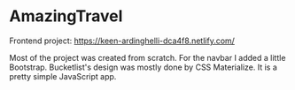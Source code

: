 # AmazingTravel
Frontend project: https://keen-ardinghelli-dca4f8.netlify.com/

Most of the project was created from scratch. 
For the navbar I added a little Bootstrap. 
Bucketlist's design was mostly done by CSS Materialize. It is a pretty simple JavaScript app.  
